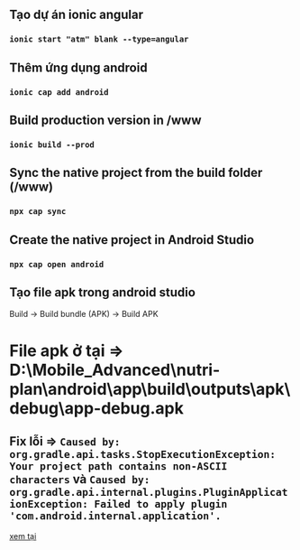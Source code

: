 ## Tạo dự án ionic angular

### `ionic start "atm" blank --type=angular`

## Thêm ứng dụng android

### `ionic cap add android`

## Build production version in /www

### `ionic build --prod`

## Sync the native project from the build folder (/www)

### `npx cap sync`

## Create the native project in Android Studio

### `npx cap open android`

## Tạo file apk trong android studio

Build -> Build bundle (APK) -> Build APK

# File apk ở tại => D:\Mobile_Advanced\nutri-plan\android\app\build\outputs\apk\debug\app-debug.apk

## Fix lỗi => `Caused by: org.gradle.api.tasks.StopExecutionException: Your project path contains non-ASCII characters` và `Caused by: org.gradle.api.internal.plugins.PluginApplicationException: Failed to apply plugin 'com.android.internal.application'.`

[xem tại](https://viblo.asia/p/caused-by-orggradleapitasksstopexecutionexception-your-project-path-contains-non-ascii-characters-018J2M004YK)
